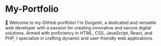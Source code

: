 # My-Portfolio
🚀 Welcome to my GitHub portfolio! I'm Durgesh, a dedicated and versatile web developer with a passion for creating innovative and secure digital solutions. Armed with proficiency in HTML, CSS, JavaScript, React, and PHP, I specialize in crafting dynamic and user-friendly web applications.  
